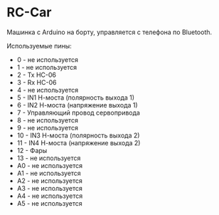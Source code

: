 # RC-Car
Машинка с Arduino на борту, управляется с телефона по Bluetooth.

Используемые пины:
* 0 - не используется
* 1 - не используется
* 2 - Tx HC-06
* 3 - Rx HC-06
* 4 - не используется
* 5 - IN1 Н-моста (полярность выхода 1)
* 6 - IN2 Н-моста (напряжение выхода 1)
* 7 - Управляющий провод сервопривода
* 8 - не используется
* 9 - не используется
* 10 - IN3 Н-моста (полярность выхода 2)
* 11 - IN4 Н-моста (напряжение выхода 2)
* 12 - Фары
* 13 - не используется
* A0 - не используется
* A1 - не используется
* A2 - не используется
* A3 - не используется
* A4 - не используется
* A5 - не используется
